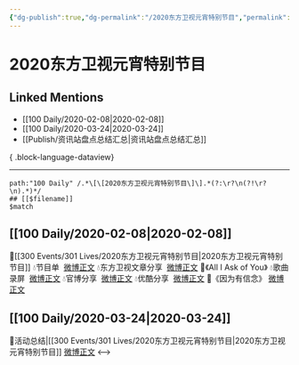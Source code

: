 ```yaml
---
{"dg-publish":true,"dg-permalink":"/2020东方卫视元宵特别节目","permalink":"/2020东方卫视元宵特别节目/","created":"2023-04-02T20:47:48.000+08:00","updated":"2023-08-24T18:29:14.573+08:00"}
---
```


# 2020东方卫视元宵特别节目

## Linked Mentions
- [[100 Daily/2020-02-08\|2020-02-08]]
- [[100 Daily/2020-03-24\|2020-03-24]]
- [[Publish/资讯站盘点总结汇总\|资讯站盘点总结汇总]]

{ .block-language-dataview}

---

```expander
path:"100 Daily" /.*\[\[2020东方卫视元宵特别节目\]\].*(?:\r?\n(?!\r?\n).*)*/
## [[$filename]]
$match
```
## [[100 Daily/2020-02-08\|2020-02-08]]
🌠[[300 Events/301 Lives/2020东方卫视元宵特别节目\|2020东方卫视元宵特别节目]]
💧节目单  [微博正文](https://m.weibo.cn/6466290670/4469745937701683)
💧东方卫视文章分享  [微博正文](https://m.weibo.cn/6466290670/4469752783544405)
💫《All I Ask of You》
💧歌曲录屏  [微博正文](https://m.weibo.cn/6466290670/4469809641189148)
💧官博分享  [微博正文](https://m.weibo.cn/6466290670/4469810022426049)
💧优酷分享  [微博正文](https://m.weibo.cn/6466290670/4469815148740276)
💫《因为有信念》 [微博正文](https://m.weibo.cn/6466290670/4469816436408702)
## [[100 Daily/2020-03-24\|2020-03-24]]
🎵活动总结|[[300 Events/301 Lives/2020东方卫视元宵特别节目\|2020东方卫视元宵特别节目]] [微博正文](https://m.weibo.cn/6466290670/4486074858271460)
<-->